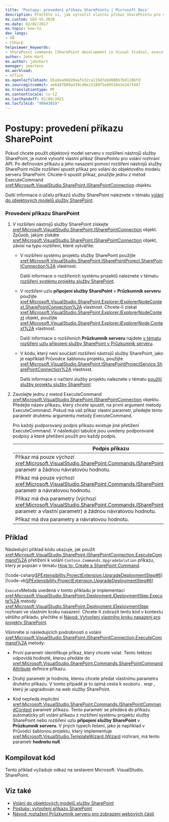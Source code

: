 ```yaml
---
title: 'Postupy: provedení příkazu SharePointu | Microsoft Docs'
description: Přečtěte si, jak vytvořit vlastní příkaz SharePointu pro volání rozhraní API objektového modelu serveru z rozšíření nástrojů služby SharePoint.
ms.custom: SEO-VS-2020
ms.date: 02/02/2017
ms.topic: how-to
dev_langs:
- VB
- CSharp
helpviewer_keywords:
- SharePoint commands [SharePoint development in Visual Studio], executing
author: John-Hart
ms.author: johnhart
manager: jmartens
ms.workload:
- office
ms.openlocfilehash: b5a9ea96820aafe32ca119d7e6d08057b91206fd
ms.sourcegitcommit: ae6d47b09a439cd0e13180f5e89510e3e347fd47
ms.translationtype: MT
ms.contentlocale: cs-CZ
ms.lasthandoff: 02/08/2021
ms.locfileid: "99943819"
---
```

# <a name="how-to-execute-a-sharepoint-command"></a>Postupy: provedení příkazu SharePoint
  Pokud chcete použít objektový model serveru v rozšíření nástrojů služby SharePoint, je nutné vytvořit vlastní *příkaz SharePointu* pro volání rozhraní API. Po definování příkazu a jeho nasazení pomocí rozšíření nástrojů služby SharePoint může rozšíření spustit příkaz pro volání do objektového modelu serveru SharePoint. Chcete-li spustit příkaz, použijte jednu z metod ExecuteCommand <xref:Microsoft.VisualStudio.SharePoint.ISharePointConnection> objektu.

 Další informace o účelu příkazů služby SharePoint naleznete v tématu [volání do objektových modelů služby SharePoint](../sharepoint/calling-into-the-sharepoint-object-models.md).

### <a name="to-execute-a-sharepoint-command"></a>Provedení příkazu SharePoint

1. V rozšíření nástrojů služby SharePoint získejte <xref:Microsoft.VisualStudio.SharePoint.ISharePointConnection> objekt. Způsob, jakým získáte <xref:Microsoft.VisualStudio.SharePoint.ISharePointConnection> objekt, závisí na typu rozšíření, které vytváříte:

    - V rozšíření systému projektu služby SharePoint použijte <xref:Microsoft.VisualStudio.SharePoint.ISharePointProject.SharePointConnection%2A> vlastnost.

         Další informace o rozšířeních systému projektů naleznete v tématu [rozšíření systému projektu služby SharePoint](../sharepoint/extending-the-sharepoint-project-system.md).

    - V rozšíření uzlu **připojení služby SharePoint** v **Průzkumník serveru** použijte <xref:Microsoft.VisualStudio.SharePoint.Explorer.IExplorerNodeContext.SharePointConnection%2A> vlastnost. Chcete-li získat <xref:Microsoft.VisualStudio.SharePoint.Explorer.IExplorerNodeContext> objekt, použijte <xref:Microsoft.VisualStudio.SharePoint.Explorer.IExplorerNode.Context%2A> vlastnost.

         Další informace o rozšířeních **Průzkumník serveru** najdete [v tématu rozšíření uzlu připojení služby SharePoint v Průzkumník serveru](../sharepoint/extending-the-sharepoint-connections-node-in-server-explorer.md).

    - V kódu, který není součástí rozšíření nástrojů služby SharePoint, jako je například Průvodce šablonou projektu, použijte <xref:Microsoft.VisualStudio.SharePoint.ISharePointProjectService.SharePointConnection%2A> vlastnost.

         Další informace o načtení služby projektu naleznete v tématu [použití služby projektu služby SharePoint](../sharepoint/using-the-sharepoint-project-service.md).

2. Zavolejte jednu z metod ExecuteCommand <xref:Microsoft.VisualStudio.SharePoint.ISharePointConnection> objektu. Předejte název příkazu, který chcete spustit, na první argument metody ExecuteCommand. Pokud má váš příkaz vlastní parametr, předejte tento parametr druhému argumentu metody ExecuteCommand.

     Pro každý podporovaný podpis příkazu existuje jiné přetížení ExecuteCommand. V následující tabulce jsou uvedeny podporované podpisy a které přetížení použít pro každý podpis.

    |Podpis příkazu|ExecuteCommand přetížení k použití|
    |-----------------------|------------------------------------|
    |Příkaz má pouze výchozí <xref:Microsoft.VisualStudio.SharePoint.Commands.ISharePointCommandContext> parametr a žádnou návratovou hodnotu.|<xref:Microsoft.VisualStudio.SharePoint.ISharePointConnection.ExecuteCommand%2A>|
    |Příkaz má pouze výchozí <xref:Microsoft.VisualStudio.SharePoint.Commands.ISharePointCommandContext> parametr a návratovou hodnotu.|<xref:Microsoft.VisualStudio.SharePoint.ISharePointConnection.ExecuteCommand%2A>|
    |Příkaz má dva parametry (výchozí <xref:Microsoft.VisualStudio.SharePoint.Commands.ISharePointCommandContext> parametr a vlastní parametr) a žádnou návratovou hodnotu.|<xref:Microsoft.VisualStudio.SharePoint.ISharePointConnection.ExecuteCommand%2A>|
    |Příkaz má dva parametry a návratovou hodnotu.|<xref:Microsoft.VisualStudio.SharePoint.ISharePointConnection.ExecuteCommand%2A>|

## <a name="example"></a>Příklad
 Následující příklad kódu ukazuje, jak použít <xref:Microsoft.VisualStudio.SharePoint.ISharePointConnection.ExecuteCommand%2A> přetížení k volání `Contoso.Commands.UpgradeSolution` příkazu, který je popsán v tématu [How to: Create a SharePoint Command](../sharepoint/how-to-create-a-sharepoint-command.md).

 [!code-csharp[SPExtensibility.ProjectExtension.UpgradeDeploymentStep#6](../sharepoint/codesnippet/CSharp/UpgradeDeploymentStep/deploymentstepextension/upgradestep.cs#6)]
 [!code-vb[SPExtensibility.ProjectExtension.UpgradeDeploymentStep#6](../sharepoint/codesnippet/VisualBasic/upgradedeploymentstep/deploymentstepextension/upgradestep.vb#6)]

 `Execute`Metoda uvedená v tomto příkladu je implementací <xref:Microsoft.VisualStudio.SharePoint.Deployment.IDeploymentStep.Execute%2A> metody <xref:Microsoft.VisualStudio.SharePoint.Deployment.IDeploymentStep> rozhraní ve vlastním kroku nasazení. Chcete-li zobrazit tento kód v kontextu většího příkladu, přečtěte si [Návod: Vytvoření vlastního kroku nasazení pro projekty SharePoint](../sharepoint/walkthrough-creating-a-custom-deployment-step-for-sharepoint-projects.md).

 Všimněte si následujících podrobností o volání <xref:Microsoft.VisualStudio.SharePoint.ISharePointConnection.ExecuteCommand%2A> metody:

- První parametr identifikuje příkaz, který chcete volat. Tento řetězec odpovídá hodnotě, kterou předáte do <xref:Microsoft.VisualStudio.SharePoint.Commands.SharePointCommandAttribute> definice příkazu.

- Druhý parametr je hodnota, kterou chcete předat vlastnímu parametru druhého příkazu. V tomto případě je to úplná cesta k souboru *. wsp* , který je upgradován na web služby SharePoint.

- Kód nepředá implicitní <xref:Microsoft.VisualStudio.SharePoint.Commands.ISharePointCommandContext> parametr příkazu. Tento parametr se předává do příkazu automaticky při volání příkazu z rozšíření systému projektu služby SharePoint nebo rozšíření uzlu **připojení služby SharePoint** v **Průzkumník serveru**. V jiných typech řešení, jako je například v Průvodci šablonou projektu, který implementuje <xref:Microsoft.VisualStudio.TemplateWizard.IWizard> rozhraní, má tento parametr **hodnotu null**.

## <a name="compile-the-code"></a>Kompilovat kód
 Tento příklad vyžaduje odkaz na sestavení Microsoft. VisualStudio. SharePoint.

## <a name="see-also"></a>Viz také
- [Volání do objektových modelů služby SharePoint](../sharepoint/calling-into-the-sharepoint-object-models.md)
- [Postupy: vytvoření příkazu SharePoint](../sharepoint/how-to-create-a-sharepoint-command.md)
- [Návod: roztažení Průzkumník serveru pro zobrazení webových částí](../sharepoint/walkthrough-extending-server-explorer-to-display-web-parts.md)
